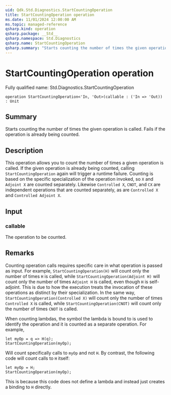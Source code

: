 ```yaml
---
uid: Qdk.Std.Diagnostics.StartCountingOperation
title: StartCountingOperation operation
ms.date: 11/01/2024 12:00:00 AM
ms.topic: managed-reference
qsharp.kind: operation
qsharp.package: __Std__
qsharp.namespace: Std.Diagnostics
qsharp.name: StartCountingOperation
qsharp.summary: "Starts counting the number of times the given operation is called. Fails if the operation is already being counted."
---
```


# StartCountingOperation operation

Fully qualified name: Std.Diagnostics.StartCountingOperation

```qsharp
operation StartCountingOperation<'In, 'Out>(callable : ('In => 'Out)) : Unit
```

## Summary
Starts counting the number of times the given operation is called. Fails if the operation is already being counted.

## Description
This operation allows you to count the number of times a given operation is called. If the given operation is already
being counted, calling `StartCountingOperation` again will trigger a runtime failure. Counting is based on the specific
specialization of the operation invoked, so `X` and `Adjoint X` are counted separately.
Likewise `Controlled X`, `CNOT`, and `CX` are independent operations that are counted separately, as are `Controlled X`
and `Controlled Adjoint X`.

## Input
### callable
The operation to be counted.

## Remarks
Counting operation calls requires specific care in what operation is passed as input. For example, `StartCountingOperation(H)` will
count only the number of times `H` is called, while `StartCountingOperation(Adjoint H)` will count only the number of times `Adjoint H` is called, even
though `H` is self-adjoint. This is due to how the execution treats the invocation of these operations as distinct by their specialization.
In the same way, `StartCountingOperation(Controlled X)` will count only the number of times `Controlled X` is called, while
`StartCountingOperation(CNOT)` will count only the number of times `CNOT` is called.

When counting lambdas, the symbol the lambda is bound to is used to identify the operation and it is counted as a separate operation. For example,
```qsharp
let myOp = q => H(q);
StartCountingOperation(myOp);
```
Will count specifically calls to `myOp` and not `H`. By contrast, the following code will count calls to `H` itself:
```qsharp
let myOp = H;
StartCountingOperation(myOp);
```
This is because this code does not define a lambda and instead just creates a binding to `H` directly.
